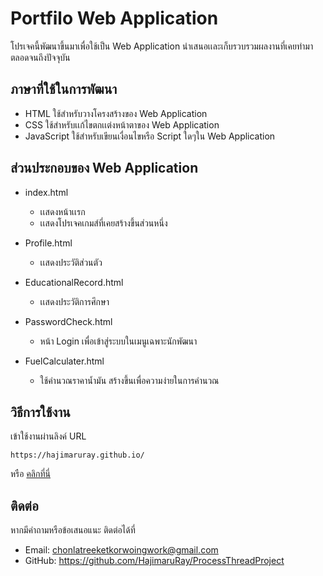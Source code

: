 # Portfilo Web Application

โปรเจคนี้พัฒนาขึ้นมาเพื่อใช้เป็น Web Application นำเสนอเเละเก็บรวบรวมผลงานที่เคยทำมาตลอดจนถึงปัจจุบัน

## ภาษาที่ใช้ในการพัฒนา

- HTML ใช้สำหรับวางโครงสร้างของ Web Application
- CSS ใช้สำหรับเเก้ไขตกเเต่งหน้าตาของ Web Application
- JavaScript ใช้สำหรับเขียนเงื่อนไขหรือ Script ใดๆใน Web Application

## ส่วนประกอบของ Web Application

- index.html

  - เเสดงหน้าเเรก
  - เเสดงโปรเจคเกมส์ที่เคยสร้างขึ้นส่วนหนึ่ง

- Profile.html

  - เเสดงประวัติส่วนตัว

- EducationalRecord.html

  - เเสดงประวัติการศึกษา

- PasswordCheck.html

  - หน้า Login เพื่อเข้าสู่ระบบในเมนูเฉพาะนักพัฒนา

- FuelCalculater.html

  - ใช้คำนวณราคาน้ำมัน สร้างขึ้นเพื่อความง่ายในการคำนวณ
 
## วิธีการใช้งาน

เข้าใช้งานผ่านลิงค์ URL
```text
https://hajimaruray.github.io/
```
หรือ [คลิกที่นี่](https://hajimaruray.github.io/)

## ติดต่อ

หากมีคำถามหรือข้อเสนอแนะ ติดต่อได้ที่

- Email: chonlatreeketkorwoingwork@gmail.com
- GitHub: https://github.com/HajimaruRay/ProcessThreadProject
